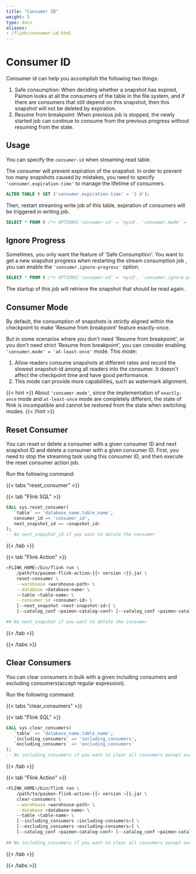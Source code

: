 ```yaml
---
title: "Consumer ID"
weight: 5
type: docs
aliases:
- /flink/consumer-id.html
---
```

<!--
Licensed to the Apache Software Foundation (ASF) under one
or more contributor license agreements.  See the NOTICE file
distributed with this work for additional information
regarding copyright ownership.  The ASF licenses this file
to you under the Apache License, Version 2.0 (the
"License"); you may not use this file except in compliance
with the License.  You may obtain a copy of the License at

  http://www.apache.org/licenses/LICENSE-2.0

Unless required by applicable law or agreed to in writing,
software distributed under the License is distributed on an
"AS IS" BASIS, WITHOUT WARRANTIES OR CONDITIONS OF ANY
KIND, either express or implied.  See the License for the
specific language governing permissions and limitations
under the License.
-->

# Consumer ID

Consumer id can help you accomplish the following two things:

1. Safe consumption: When deciding whether a snapshot has expired, Paimon looks at all the consumers of the table in
   the file system, and if there are consumers that still depend on this snapshot, then this snapshot will not be
   deleted by expiration.
2. Resume from breakpoint: When previous job is stopped, the newly started job can continue to consume from the previous
   progress without resuming from the state.

## Usage

You can specify the `consumer-id` when streaming read table.

The consumer will prevent expiration of the snapshot. In order to prevent too many snapshots caused by mistakes,
you need to specify `'consumer.expiration-time'` to manage the lifetime of consumers.

```sql
ALTER TABLE t SET ('consumer.expiration-time' = '1 d');
```

Then, restart streaming write job of this table, expiration of consumers will be triggered in writing job.

```sql
SELECT * FROM t /*+ OPTIONS('consumer-id' = 'myid', 'consumer.mode' = 'at-least-once') */;
```

## Ignore Progress

Sometimes, you only want the feature of 'Safe Consumption'. You want to get a new snapshot progress when restarting the
stream consumption job , you can enable the `'consumer.ignore-progress'` option.

```sql
SELECT * FROM t /*+ OPTIONS('consumer-id' = 'myid', 'consumer.ignore-progress' = 'true') */;
```

The startup of this job will retrieve the snapshot that should be read again.

## Consumer Mode

By default, the consumption of snapshots is strictly aligned within the checkpoint to make 'Resume from breakpoint'
feature exactly-once.

But in some scenarios where you don't need 'Resume from breakpoint', or you don't need strict 'Resume from breakpoint',
you can consider enabling `'consumer.mode' = 'at-least-once'` mode. This mode:
1. Allow readers consume snapshots at different rates and record the slowest snapshot-id among all readers into the
   consumer. It doesn't affect the checkpoint time and have good performance.
2. This mode can provide more capabilities, such as watermark alignment.

{{< hint >}}
About `'consumer.mode'`, since the implementation of `exactly-once` mode and `at-least-once` mode are completely
different, the state of flink is incompatible and cannot be restored from the state when switching modes.
{{< /hint >}}

## Reset Consumer

You can reset or delete a consumer with a given consumer ID and next snapshot ID and delete a consumer with a given
consumer ID. First, you need to stop the streaming task using this consumer ID, and then execute the reset consumer
action job.

Run the following command:

{{< tabs "reset_consumer" >}}

{{< tab "Flink SQL" >}}

```sql
CALL sys.reset_consumer(
   `table` => 'database_name.table_name', 
   consumer_id => 'consumer_id', 
   next_snapshot_id => <snapshot_id>
);
-- No next_snapshot_id if you want to delete the consumer
```
{{< /tab >}}

{{< tab "Flink Action" >}}

```bash
<FLINK_HOME>/bin/flink run \
    /path/to/paimon-flink-action-{{< version >}}.jar \
    reset-consumer \
    --warehouse <warehouse-path> \
    --database <database-name> \ 
    --table <table-name> \
    --consumer_id <consumer-id> \
    [--next_snapshot <next-snapshot-id>] \
    [--catalog_conf <paimon-catalog-conf> [--catalog_conf <paimon-catalog-conf> ...]]

## No next_snapshot if you want to delete the consumer
```
{{< /tab >}}

{{< /tabs >}}

## Clear Consumers

You can clear consumers in bulk with a given including consumers and excluding consumers(accept regular expression).

Run the following command:

{{< tabs "clear_consumers" >}}

{{< tab "Flink SQL" >}}

```sql
CALL sys.clear_consumers(
   `table` => 'database_name.table_name', 
   `including_consumers` => 'including_consumers', 
   `excluding_consumers` => 'excluding_consumers'
);
-- No including_consumers if you want to clear all consumers except excluding_consumers in the table
```
{{< /tab >}}

{{< tab "Flink Action" >}}

```bash
<FLINK_HOME>/bin/flink run \
    /path/to/paimon-flink-action-{{< version >}}.jar \
    clear-consumers \
    --warehouse <warehouse-path> \
    --database <database-name> \ 
    --table <table-name> \
    [--including_consumers <including-consumers>] \
    [--excluding_consumers <excluding-consumers>] \
    [--catalog_conf <paimon-catalog-conf> [--catalog_conf <paimon-catalog-conf> ...]]
    
## No including_consumers if you want to clear all consumers except excluding_consumers in the table
```
{{< /tab >}}

{{< /tabs >}}
